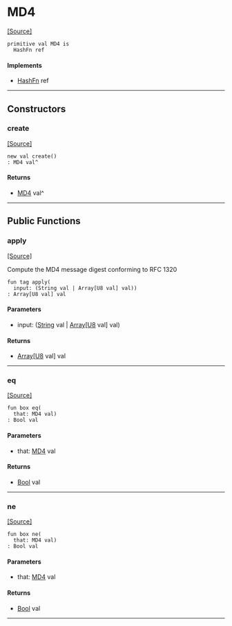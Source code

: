 # MD4
<span class="source-link">[[Source]](src/crypto/hash_fn.md#L12)</span>
```pony
primitive val MD4 is
  HashFn ref
```

#### Implements

* [HashFn](crypto-HashFn.md) ref

---

## Constructors

### create
<span class="source-link">[[Source]](src/crypto/hash_fn.md#L12)</span>


```pony
new val create()
: MD4 val^
```

#### Returns

* [MD4](crypto-MD4.md) val^

---

## Public Functions

### apply
<span class="source-link">[[Source]](src/crypto/hash_fn.md#L13)</span>


Compute the MD4 message digest conforming to RFC 1320


```pony
fun tag apply(
  input: (String val | Array[U8 val] val))
: Array[U8 val] val
```
#### Parameters

*   input: ([String](builtin-String.md) val | [Array](builtin-Array.md)\[[U8](builtin-U8.md) val\] val)

#### Returns

* [Array](builtin-Array.md)\[[U8](builtin-U8.md) val\] val

---

### eq
<span class="source-link">[[Source]](src/crypto/hash_fn.md#L13)</span>


```pony
fun box eq(
  that: MD4 val)
: Bool val
```
#### Parameters

*   that: [MD4](crypto-MD4.md) val

#### Returns

* [Bool](builtin-Bool.md) val

---

### ne
<span class="source-link">[[Source]](src/crypto/hash_fn.md#L13)</span>


```pony
fun box ne(
  that: MD4 val)
: Bool val
```
#### Parameters

*   that: [MD4](crypto-MD4.md) val

#### Returns

* [Bool](builtin-Bool.md) val

---

